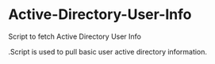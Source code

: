 # Active-Directory-User-Info
Script to fetch Active Directory User Info

.Script is used to pull basic user active directory information. 
